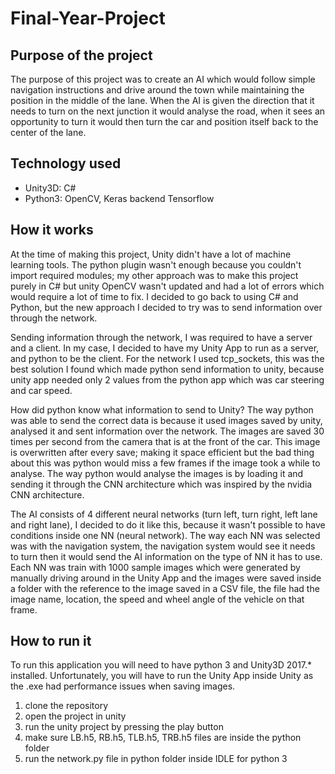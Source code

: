 # Final-Year-Project
## Purpose of the project
The purpose of this project was to create an AI which would follow simple navigation instructions and drive around the town while maintaining the position in the middle of the lane. When the AI is given the direction that it needs to turn on the next junction it would analyse the road, when it sees an opportunity to turn it would then turn the car and position itself back to the center of the lane.
## Technology used

- Unity3D: C#
- Python3: OpenCV, Keras backend Tensorflow

## How it works

At the time of making this project, Unity didn't have a lot of machine learning tools. The python plugin wasn't enough because you couldn't import required modules; my other approach was to make this project purely in C# but unity OpenCV wasn't updated and had a lot of errors which would require a lot of time to fix. I decided to go back to using C# and Python, but the new approach I decided to try was to send information over through the network.

Sending information through the network, I was required to have a server and a client. In my case, I decided to have my Unity App to run as a server, and python to be the client. For the network I used tcp_sockets, this was the best solution I found which made python send information to unity, because unity app needed only 2 values from the python app which was car steering and car speed.

How did python know what information to send to Unity? The way python was able to send the correct data is because it used images saved by unity, analysed it and sent information over the network. The images are saved 30 times per second from the camera that is at the front of the car. This image is overwritten after every save; making it space efficient but the bad thing about this was python would miss a few frames if the image took a while to analyse. The way python would analyse the images is by loading it and sending it through the CNN architecture which was inspired by the nvidia CNN architecture.

The AI consists of 4 different neural networks (turn left, turn right, left lane and right lane), I decided to do it like this, because it wasn't possible to have conditions inside one NN (neural network). The way each NN was selected was with the navigation system, the navigation system would see it needs to turn then it would send the AI information on the type of NN it has to use. Each NN was train with 1000 sample images which were generated by manually driving around in the Unity App and the images were saved inside a folder with the reference to the image saved in a CSV file, the file had the image name, location, the speed and wheel angle of the vehicle on that frame.

## How to run it

To run this application you will need to have python 3 and Unity3D 2017.* installed.
Unfortunately, you will have to run the Unity App inside Unity as the .exe had performance issues when saving images. 
1. clone the repository
1. open the project in unity
1. run the unity project by pressing the play button  
1. make sure LB.h5, RB.h5, TLB.h5, TRB.h5 files are inside the python folder
1. run the network.py file in python folder inside IDLE for python 3 
